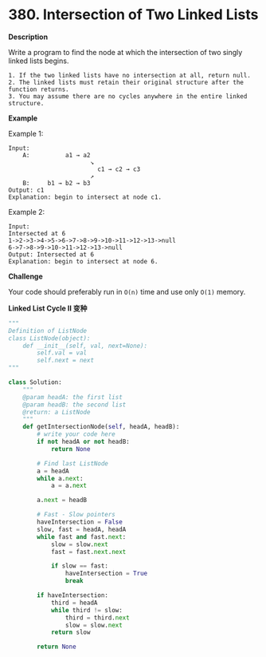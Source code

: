 # 380. Intersection of Two Linked Lists

**Description**

Write a program to find the node at which the intersection of two singly linked lists begins.

```
1. If the two linked lists have no intersection at all, return null.
2. The linked lists must retain their original structure after the function returns.
3. You may assume there are no cycles anywhere in the entire linked structure.
```

**Example**

Example 1:

```
Input:
	A:          a1 → a2
	                   ↘
	                     c1 → c2 → c3
	                   ↗            
	B:     b1 → b2 → b3
Output: c1
Explanation: begin to intersect at node c1.
```

Example 2:

```
Input:
Intersected at 6
1->2->3->4->5->6->7->8->9->10->11->12->13->null
6->7->8->9->10->11->12->13->null
Output: Intersected at 6
Explanation: begin to intersect at node 6.
```

**Challenge**

Your code should preferably run in `O(n)` time and use only `O(1)` memory.

**Linked List Cycle II 变种**


```python
"""
Definition of ListNode
class ListNode(object):
    def __init__(self, val, next=None):
        self.val = val
        self.next = next
"""

class Solution:
    """
    @param headA: the first list
    @param headB: the second list
    @return: a ListNode
    """
    def getIntersectionNode(self, headA, headB):
        # write your code here
        if not headA or not headB:
            return None

        # Find last ListNode
        a = headA
        while a.next:
            a = a.next

        a.next = headB

        # Fast - Slow pointers
        haveIntersection = False
        slow, fast = headA, headA
        while fast and fast.next:
            slow = slow.next
            fast = fast.next.next

            if slow == fast:
                haveIntersection = True
                break

        if haveIntersection:
            third = headA
            while third != slow:
                third = third.next
                slow = slow.next
            return slow

        return None
```